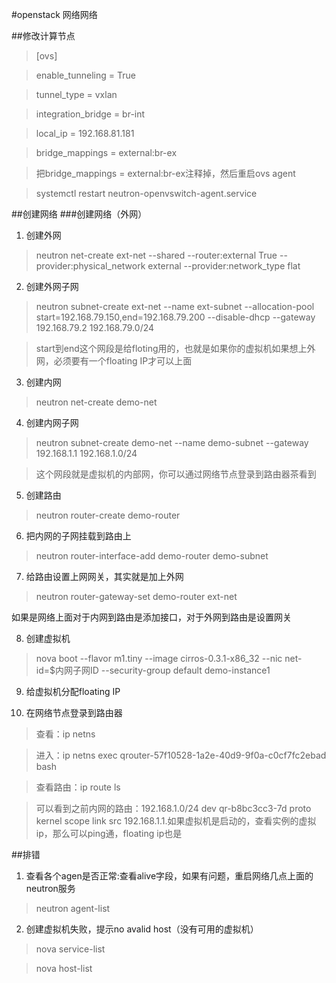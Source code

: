#openstack 网络网络

##修改计算节点
>[ovs]

>enable_tunneling = True

>tunnel_type = vxlan

>integration_bridge = br-int

>local_ip = 192.168.81.181

>bridge_mappings = external:br-ex

>把bridge_mappings = external:br-ex注释掉，然后重启ovs agent

>systemctl restart neutron-openvswitch-agent.service


##创建网络
###创建网络（外网）
1. 创建外网
>neutron net-create ext-net --shared --router:external True --provider:physical_network external --provider:network_type flat

2. 创建外网子网
 >neutron subnet-create ext-net --name ext-subnet --allocation-pool start=192.168.79.150,end=192.168.79.200 --disable-dhcp --gateway 192.168.79.2  192.168.79.0/24

 >start到end这个网段是给floting用的，也就是如果你的虚拟机如果想上外网，必须要有一个floating IP才可以上面

3. 创建内网
 >neutron net-create demo-net

4. 创建内网子网
>neutron subnet-create demo-net --name demo-subnet --gateway 192.168.1.1 192.168.1.0/24 
 
 >这个网段就是虚拟机的内部网，你可以通过网络节点登录到路由器茶看到
 
5. 创建路由
 >neutron router-create demo-router

6. 把内网的子网挂载到路由上
 >neutron router-interface-add demo-router demo-subnet

7. 给路由设置上网网关，其实就是加上外网
 >neutron router-gateway-set demo-router ext-net

如果是网络上面对于内网到路由是添加接口，对于外网到路由是设置网关

8. 创建虚拟机
 >nova boot --flavor m1.tiny --image cirros-0.3.1-x86_32 --nic net-id=$内网子网ID
 --security-group default  demo-instance1

9. 给虚拟机分配floating IP

10. 在网络节点登录到路由器 
 >查看：ip netns
 
 >进入：ip netns exec qrouter-57f10528-1a2e-40d9-9f0a-c0cf7fc2ebad bash
 
 >查看路由：ip route ls
 
 >可以看到之前内网的路由：192.168.1.0/24 dev qr-b8bc3cc3-7d  proto kernel  scope link  src 192.168.1.1.如果虚拟机是启动的，查看实例的虚拟ip，那么可以ping通，floating ip也是

##排错

1. 查看各个agen是否正常:查看alive字段，如果有问题，重启网络几点上面的neutron服务

>neutron agent-list

2. 创建虚拟机失败，提示no avalid host（没有可用的虚拟机）

>nova service-list

>nova host-list
